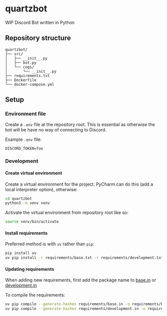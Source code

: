 # quartzbot
WIP Discord Bot written in Python

## Repository structure

```commandline
quartzbot/
├── src/
│   ├── __init__.py
│   ├── bot.py
│   └── cogs/
│       └── __init__.py
├── requirements.txt
├── Dockerfile
└── docker-compose.yml
```

## Setup
### Environment file

Create a `.env` file at the repository root. This is essential as otherwise the bot will be have no way of connecting to Discord. 

Example `.env` file:
```
DISCORD_TOKEN=foo
```

### Development
#### Create virtual environment

Create a virtual environment for the project. PyCharm can do this (add a local interpreter option), otherwise:
```bash
cd quartzbot
python3 -m venv venv
```

Activate the virtual environment from repository root like so:
```bash
source venv/bin/activate
```
#### Install requirements

Preferred method is with `uv` rather than `pip`:
```bash
pip install uv
uv pip install -r requirements/base.txt -r requirements/development.txt
```

#### Updating requirements

When adding new requirements, first add the package name to [base.in](requirements/base.in) or [development.in](requirements/development.in)

To compile the requirements:
```bash
uv pip compile --generate-hashes requirements/base.in -o requirements/base.txt
uv pip compile --generate-hashes requirements/development.in -o requirements/development.txt
```

